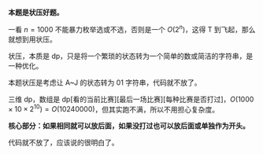 **本题是状压好题。**

一看 $n=1000$ 不能暴力枚举选或不选，否则是一个 $O(2^n)$，这得 T 到飞起，那么就想到用状压。

状压，本质是 dp，只是将一个繁琐的状态转为一个简单的数或简洁的字符串，是一种优化。

本题状压是考虑让 A~J 的状态转为 01 字符串，代码就不放了。

三维 dp，数组是 dp[看的当前比赛][最后一场比赛][每种比赛是否打过]，$O(1000\times10\times2^{10})=O(10240000)$，但其实跑不满，所以不用担心复杂度。

**核心部分：如果相同就可以放后面，如果没打过也可以放后面或单独作为开头。**

代码就不放了，应该说的很明白了。